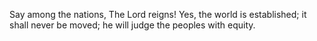 Say among the nations, The Lord reigns! Yes, the world is established; it shall never be moved; he will judge the peoples with equity.

